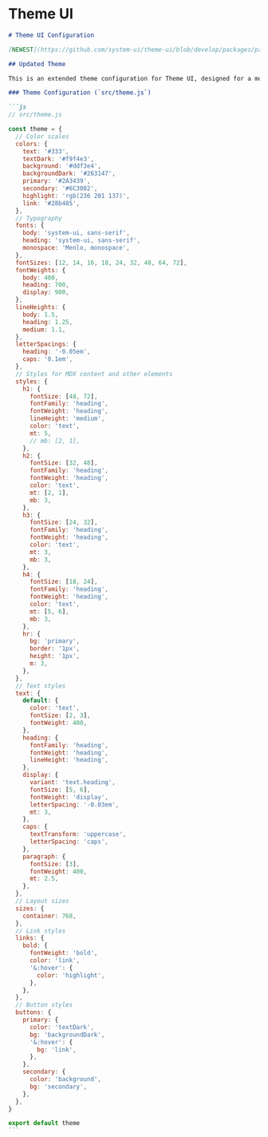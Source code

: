 # Theme UI

````markdown
# Theme UI Configuration

[NEWEST](https://github.com/system-ui/theme-ui/blob/develop/packages/preset-base/src/index.ts)

## Updated Theme

This is an extended theme configuration for Theme UI, designed for a more refined design system. Below is a comprehensive theme object that includes various styling scales and components.

### Theme Configuration (`src/theme.js`)

```js
// src/theme.js

const theme = {
  // Color scales
  colors: {
    text: '#333',
    textDark: '#f9f4e3',
    background: '#ddf3e4',
    backgroundDark: '#263147',
    primary: '#2A3439',
    secondary: '#6C3082',
    highlight: 'rgb(236 201 137)',
    link: '#28b485',
  },
  // Typography
  fonts: {
    body: 'system-ui, sans-serif',
    heading: 'system-ui, sans-serif',
    monospace: 'Menlo, monospace',
  },
  fontSizes: [12, 14, 16, 18, 24, 32, 48, 64, 72],
  fontWeights: {
    body: 400,
    heading: 700,
    display: 900,
  },
  lineHeights: {
    body: 1.5,
    heading: 1.25,
    medium: 1.1,
  },
  letterSpacings: {
    heading: '-0.05em',
    caps: '0.1em',
  },
  // Styles for MDX content and other elements
  styles: {
    h1: {
      fontSize: [48, 72],
      fontFamily: 'heading',
      fontWeight: 'heading',
      lineHeight: 'medium',
      color: 'text',
      mt: 5,
      // mb: [2, 1],
    },
    h2: {
      fontSize: [32, 48],
      fontFamily: 'heading',
      fontWeight: 'heading',
      color: 'text',
      mt: [2, 1],
      mb: 3,
    },
    h3: {
      fontSize: [24, 32],
      fontFamily: 'heading',
      fontWeight: 'heading',
      color: 'text',
      mt: 3,
      mb: 3,
    },
    h4: {
      fontSize: [18, 24],
      fontFamily: 'heading',
      fontWeight: 'heading',
      color: 'text',
      mt: [5, 6],
      mb: 3,
    },
    hr: {
      bg: 'primary',
      border: '1px',
      height: '1px',
      m: 3,
    },
  },
  // Text styles
  text: {
    default: {
      color: 'text',
      fontSize: [2, 3],
      fontWeight: 400,
    },
    heading: {
      fontFamily: 'heading',
      fontWeight: 'heading',
      lineHeight: 'heading',
    },
    display: {
      variant: 'text.heading',
      fontSize: [5, 6],
      fontWeight: 'display',
      letterSpacing: '-0.03em',
      mt: 3,
    },
    caps: {
      textTransform: 'uppercase',
      letterSpacing: 'caps',
    },
    paragraph: {
      fontSize: [3],
      fontWeight: 400,
      mt: 2.5,
    },
  },
  // Layout sizes
  sizes: {
    container: 768,
  },
  // Link styles
  links: {
    bold: {
      fontWeight: 'bold',
      color: 'link',
      '&:hover': {
        color: 'highlight',
      },
    },
  },
  // Button styles
  buttons: {
    primary: {
      color: 'textDark',
      bg: 'backgroundDark',
      '&:hover': {
        bg: 'link',
      },
    },
    secondary: {
      color: 'background',
      bg: 'secondary',
    },
  },
}

export default theme
```
````
